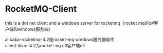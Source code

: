 # RocketMQ-Client
this is a dot net client and a windows server for rocketmq（rocket mq的c#客户端和windows服务端）

alibaba-rocketmq-4.2是rocket-mq windows服务器软件
<br>
client-ikvm-4.2为rocket-mq c#客户端dll

